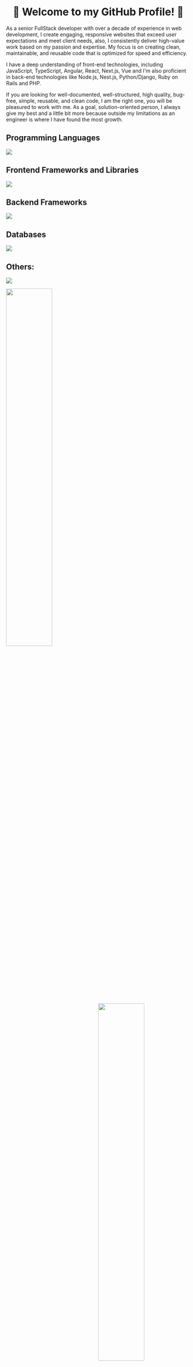 
<h1 color='red' align="center">
👋 Welcome to my GitHub Profile! 👋
</h1>

As a senior FullStack developer with over a decade of experience in web development, I create engaging, responsive websites that exceed user expectations and meet client needs, also, I consistently deliver high-value work based on my passion and expertise.
My focus is on creating clean, maintainable, and reusable code that is optimized for speed and efficiency.

I have a deep understanding of front-end technologies, including JavaScript, TypeScript, Angular, React, Next.js, Vue and I'm also proficient in back-end technologies like Node.js, Nest.js, Python/Django, Ruby on Rails and PHP. 

If you are looking for well-documented, well-structured, high quality, bug-free, simple, reusable, and clean code, I am the right one, you will be pleasured to work with me.
As a goal, solution-oriented person, I always give my best and a little bit more because outside my limitations as an engineer is where I have found the most growth.

## Programming Languages
<p>
  <img src="https://skillicons.dev/icons?i=js,ts,py,ruby,php,html,css" />
</p>

## Frontend Frameworks and Libraries
<p>
  <div align="left">      
    <img src="https://skillicons.dev/icons?i=angular,react,nextjs,vue,nuxtjs,jquery,svelte,bootstrap,tailwind,materialui" />
  </div>
</p>

## Backend Frameworks
<p>
  <div align="left">      
    <img src="https://skillicons.dev/icons?i=nest,nodejs,express,django,flask,rails,laravel,symfony,go" />
  </div>
</p>

## Databases
<p>
  <div align="left">      
    <img src="https://skillicons.dev/icons?i=mongodb,mysql,postgres,sqlite,graphql,firebase,redis" />
  </div>
</p>

## Others:
<p>
  <div align="left">      
    <img src="https://skillicons.dev/icons?i=apple,linux,git,github,aws,docker,nginx,heroku," />
  </div>
</p>

<div>
  <img align="left" width="50%" src="https://github-readme-stats-sigma-five.vercel.app/api/top-langs/?username=BearandYoon&layout=compact&langs_count=16&theme=dracula"/>
  <img align="right" width="50%" src="https://github-readme-stats-sigma-five.vercel.app/api?username=BearandYoon&show_icons=true&theme=dracula&include_all_commits=true&count_private=true&hide=issues"/>
</div>
<div>
  <img width="100%" src="https://github-readme-streak-stats.herokuapp.com/?user=BearandYoon"></img>
</div>